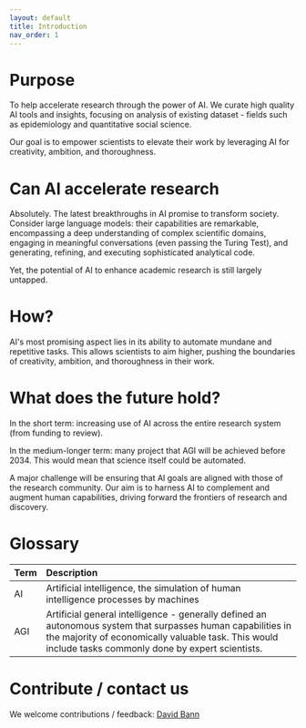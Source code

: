 ```yaml
---
layout: default
title: Introduction
nav_order: 1
---
```


# **Purpose**
To help accelerate research through the power of AI. We curate high quality AI tools and insights, focusing on analysis of existing dataset - fields such as epidemiology and quantitative social science.

Our goal is to empower scientists to elevate their work by leveraging AI for creativity, ambition, and thoroughness.

# **Can AI accelerate research**
Absolutely. The latest breakthroughs in AI promise to transform society. Consider large language models: their capabilities are remarkable, encompassing a deep understanding of complex scientific domains, engaging in meaningful conversations (even passing the Turing Test), and generating, refining, and executing sophisticated analytical code.

Yet, the potential of AI to enhance academic research is still largely untapped. 

# **How?**
AI's most promising aspect lies in its ability to automate mundane and repetitive tasks. This allows scientists to aim higher, pushing the boundaries of creativity, ambition, and thoroughness in their work.

# **What does the future hold?** 
In the short term: increasing use of AI across the entire research system (from funding to review). 

In the medium-longer term: many project that AGI will be achieved before 2034. This would mean that science itself could be automated.  

A major challenge will be ensuring that AI goals are aligned with those of the research community. Our aim is to harness AI to complement and augment human capabilities, driving forward the frontiers of research and discovery. 

# **Glossary** 

| Term      | Description  |
| :---            |      :---      |  
| AI | Artificial intelligence, the simulation of human intelligence processes by machines | 
| AGI | Artificial general intelligence - generally defined an autonomous system that surpasses human capabilities in the majority of economically valuable task. This would include tasks commonly done by expert scientists.|


# **Contribute / contact us** 

We welcome contributions / feedback: [David Bann](mailto:david.bann@ucl.ac.uk)
